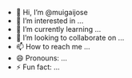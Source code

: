 - 👋 Hi, I’m @muigaijose
- 👀 I’m interested in ...
- 🌱 I’m currently learning ...
- 💞️ I’m looking to collaborate on ...
- 📫 How to reach me ...
- 😄 Pronouns: ...
- ⚡ Fun fact: ...

<!---
muigaijose/muigaijose is a ✨ special ✨ repository because its `README.md` (this file) appears on your GitHub profile.
You can click the Preview link to take a look at your changes.
--->
